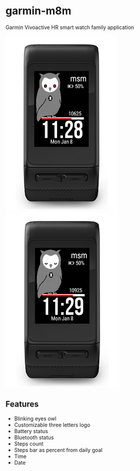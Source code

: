 # garmin-m8m
Garmin Vivoactive HR smart watch family application

![even minute](screenshot/s00.png)
![odd minute](screenshot/s01.png)

## Features
* Blinking eyes owl
* Customizable three letters logo
* Battery status
* Bluetooth status
* Steps count
* Steps bar as percent from daily goal
* Time
* Date



